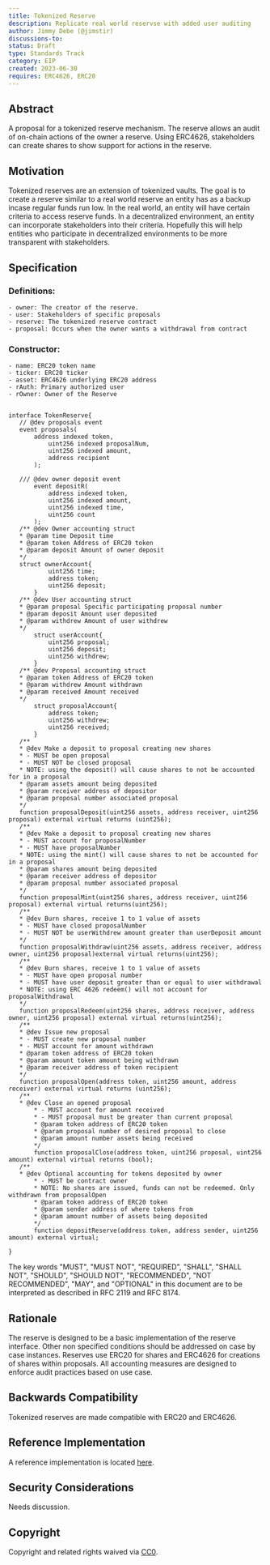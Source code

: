 ```yaml
---
title: Tokenized Reserve
description: Replicate real world reservse with added user auditing
author: Jimmy Debe (@jimstir)
discussions-to: 
status: Draft
type: Standards Track
category: EIP
created: 2023-06-30
requires: ERC4626, ERC20
---
```


## Abstract

A proposal for a tokenized reserve mechanism. The reserve allows an audit of on-chain actions of the owner a reserve. Using ERC4626, stakeholders can create shares to show support for actions in the reserve.

## Motivation

Tokenized reserves are an extension of tokenized vaults. The goal is to create a reserve similar to a real world reserve an entity has as a backup incase regular funds run low. In the real world, an entity will have certain criteria to access reserve funds. In a decentralized environment, an entity can incorporate stakeholders into their criteria. Hopefully this will help entities who participate in decentralized environments to be more transparent with stakeholders.

## Specification

### Definitions:

	- owner: The creator of the reserve.
	- user: Stakeholders of specific proposals
	- reserve: The tokenized reserve contract
	- proposal: Occurs when the owner wants a withdrawal from contract
 
### Constructor:
 
 	- name: ERC20 token name
  	- ticker: ERC20 ticker
   	- asset: ERC4626 underlying ERC20 address
	- rAuth: Primary authorized user
	- rOwner: Owner of the Reserve
 
 
 ```solidity
 
 interface TokenReserve{
	// @dev proposals event
	event proposals(
		address indexed token,
        	uint256 indexed proposalNum,
        	uint256 indexed amount,
        	address recipient
    	);

	/// @dev owner deposit event
    	event depositR(
        	address indexed token,
        	uint256 indexed amount,
        	uint256 indexed time,
        	uint256 count
    	);
	/** @dev Owner accounting struct
	* @param time Deposit time
	* @param token Address of ERC20 token
	* @param deposit Amount of owner deposit
	*/
	struct ownerAccount{
        	uint256 time;
        	address token;
        	uint256 deposit;
    	}
	/** @dev User accounting struct
	* @param proposal Specific participating proposal number
	* @param deposit Amount user deposited
	* @param withdrew Amount of user withdrew
	*/
    	struct userAccount{
	        uint256 proposal;
	        uint256 deposit;
	        uint256 withdrew;
    	}
	/** @dev Proposal accounting struct
	* @param token Address of ERC20 token
	* @param withdrew Amount withdrawn
	* @param received Amount received
	*/
    	struct proposalAccount{
	        address token;
	        uint256 withdrew;
	        uint256 received;
    	}
	/**
	* @dev Make a deposit to proposal creating new shares
	* - MUST be open proposal
	* - MUST NOT be closed proposal
	* NOTE: using the deposit() will cause shares to not be accounted for in a proposal
	* @param assets amount being deposited
	* @param receiver address of depositor
	* @param proposal number associated proposal
	*/
	function proposalDeposit(uint256 assets, address receiver, uint256 proposal) external virtual returns (uint256);
	/**
	* @dev Make a deposit to proposal creating new shares
	* - MUST account for proposalNumber
	* - MUST have proposalNumber
	* NOTE: using the mint() will cause shares to not be accounted for in a proposal
	* @param shares amount being deposited
	* @param receiver address of depositor
	* @param proposal number associated proposal
	*/
	function proposalMint(uint256 shares, address receiver, uint256 proposal) external virtual returns(uint256);
	/**
	* @dev Burn shares, receive 1 to 1 value of assets
	* - MUST have closed proposalNumber
	* - MUST NOT be userWithdrew amount greater than userDeposit amount
	*/
	function proposalWithdraw(uint256 assets, address receiver, address owner, uint256 proposal)external virtual returns(uint256);
	/**
	* @dev Burn shares, receive 1 to 1 value of assets
	* - MUST have open proposal number
	* - MUST have user deposit greater than or equal to user withdrawal
	* NOTE: using ERC 4626 redeem() will not account for proposalWithdrawal
	*/
	function proposalRedeem(uint256 shares, address receiver, address owner, uint256 proposal) external virtual returns(uint256);
	/**
	* @dev Issue new proposal
	* - MUST create new proposal number
	* - MUST account for amount withdrawn 
	* @param token address of ERC20 token
	* @param amount token amount being withdrawn
	* @param receiver address of token recipient
	*/
	function proposalOpen(address token, uint256 amount, address receiver) external virtual returns (uint256);
	/**
	* @dev Close an opened proposal
    	* - MUST account for amount received
    	* - MUST proposal must be greater than current proposal
    	* @param token address of ERC20 token
    	* @param proposal number of desired proposal to close
    	* @param amount number assets being received
    	*/
    	function proposalClose(address token, uint256 proposal, uint256 amount) external virtual returns (bool);
	/**
	* @dev Optional accounting for tokens deposited by owner
    	* - MUST be contract owner
    	* NOTE: No shares are issued, funds can not be redeemed. Only withdrawn from proposalOpen
    	* @param token address of ERC20 token
    	* @param sender address of where tokens from
    	* @param amount number of assets being deposited
    	*/
    	function depositReserve(address token, address sender, uint256 amount) external virtual;

}
```

The key words "MUST", "MUST NOT", "REQUIRED", "SHALL", "SHALL NOT", "SHOULD", "SHOULD NOT", "RECOMMENDED", "NOT RECOMMENDED", "MAY", and "OPTIONAL" in this document are to be interpreted as described in RFC 2119 and RFC 8174.

## Rationale

The reserve is designed to be a basic implementation of the reserve interface. Other non specified conditions should be addressed on case by case instances. Reserves use ERC20 for shares and ERC4626 for creations of shares within proposals. All accounting measures are designed to enforce audit practices based on use case. 

## Backwards Compatibility

Tokenized reserves are made compatible with ERC20 and ERC4626.


## Reference Implementation

A reference implementation is located [here](https://github.com/jimstir/Reserve-Vault).

## Security Considerations

Needs discussion.

## Copyright

Copyright and related rights waived via [CC0](../LICENSE.md).
